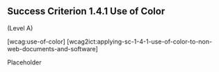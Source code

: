 ## Success Criterion 1.4.1 Use of Color

(Level A)

[wcag:use-of-color]
[wcag2ict:applying-sc-1-4-1-use-of-color-to-non-web-documents-and-software]

Placeholder
